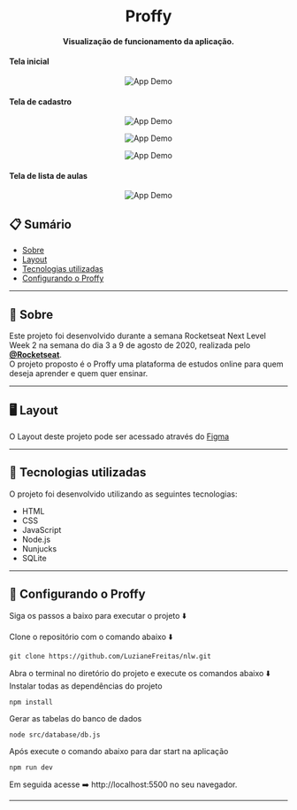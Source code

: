 <h1 align="center"> Proffy </h1>

<h4 align = "center">
  Visualização de funcionamento da aplicação.
</h4>

<h4>Tela inicial</h4>
<p align="center">
<img alt="App Demo" src="https://res.cloudinary.com/dl8ykwsem/image/upload/v1598287185/video1_ykob40.gif">
</p>
<h4>Tela de cadastro</h4>
<p align="center">
<img alt="App Demo" src="https://res.cloudinary.com/dl8ykwsem/image/upload/v1598287185/video2_mpceld.gif">
</p>
<p align="center">
<img alt="App Demo" src="https://res.cloudinary.com/dl8ykwsem/image/upload/v1598287186/video3_u9fyaj.gif">
</p>
<p align="center">
<img alt="App Demo" src="https://res.cloudinary.com/dl8ykwsem/image/upload/v1598289063/video4_godo9d.gif">
</p>
<h4>Tela de lista de aulas</h4>
<p align="center">
<img alt="App Demo" src="https://res.cloudinary.com/dl8ykwsem/image/upload/v1598290032/video5_lc4vgc.gif">
</p>

## 📋 Sumário
- [Sobre](#-Sobre)
- [Layout](#-Layout)
- [Tecnologias utilizadas](#-Tecnologias-utilizadas)
- [Configurando o Proffy](#-Configurando-o-Proffy)

---

## 📖 Sobre
Este projeto foi desenvolvido durante a semana Rocketseat Next Level Week 2  na semana do dia 3 a 9 de agosto de 2020, realizada pelo **[@Rocketseat](https://github.com/Rocketseat)**.<br/>
O projeto proposto é o Proffy uma plataforma de estudos online para quem deseja aprender e quem quer ensinar.

---

## 🖥️ Layout

O Layout deste projeto pode ser acessado através do [Figma](https://www.figma.com/file/kFFLTmZKTmPsEJB5R81JNj/Proffy-Web-(Copy)?node-id=0%3A1) <br/>

---

## 🚀 Tecnologias utilizadas
O projeto foi desenvolvido utilizando as seguintes tecnologias:
- HTML
- CSS
- JavaScript
- Node.js
- Nunjucks
- SQLite

---

## 🔧 Configurando o Proffy
Siga os passos a baixo para executar o projeto ⬇️ </br>

Clone o repositório com o comando abaixo ⬇️

```
git clone https://github.com/LuzianeFreitas/nlw.git
```

Abra o terminal no diretório do projeto e execute os comandos abaixo ⬇️ </br>
Instalar todas as dependências do projeto

```
npm install
```

Gerar as tabelas do banco de dados

```
node src/database/db.js
```
Após execute o comando abaixo para dar start na aplicação

```
npm run dev
```

Em seguida acesse ➡️ http://localhost:5500 no seu navegador.

---



